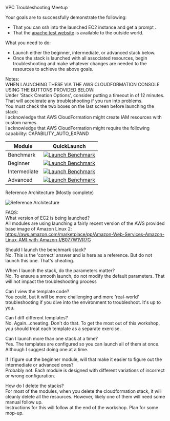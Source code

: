 VPC Troubleshooting Meetup  

Your goals are to successfully demonstrate the following:  
* That you can ssh into the launched EC2 instance and get a prompt  .
* That the [apache test website](https://cloudbutton-meetups.s3-us-west-2.amazonaws.com/EC2/apache_success.png) is available to the outside world.

What you need to do:  
* Launch either the beginner, intermediate, or advanced stack below. 
* Once the stack is launched with all associated resources, begin troubleshooting and make whatever changes are needed to the resources to achieve the above goals.

Notes:  
WHEN LAUNCHING THESE VIA THE AWS CLOUDFORMATION CONSOLE USING THE BUTTONS PROVIDED BELOW:  
Under 'Stack Creation Options', consider putting a timeout in of 12 minutes.  That will accelerate any troubleshooting if you run into problems.  
You must check the two boxes on the last screen before launching the stack:  
I acknowledge that AWS CloudFormation might create IAM resources with custom names.  
I acknowledge that AWS CloudFormation might require the following capability: CAPABILITY_AUTO_EXPAND  


|Module          | QuickLaunch |
|----------------|--------------|
|Benchmark| [![Launch Benchmark](https://s3.amazonaws.com/cloudformation-examples/cloudformation-launch-stack.png)](https://console.aws.amazon.com/cloudformation/home?region=us-west-2#/stacks/new?stackName=vpc-meetup-benchmark&templateURL=hhttps://cloudbutton-meetups.s3-us-west-2.amazonaws.com/VPC/CloudFormation/vpc_subnets_create_meetup-benchmark.yaml)|
|Beginner| [![Launch Benchmark](https://s3.amazonaws.com/cloudformation-examples/cloudformation-launch-stack.png)](https://console.aws.amazon.com/cloudformation/home?region=us-west-2#/stacks/new?stackName=vpc-meetup-beginner&templateURL=hhttps://cloudbutton-meetups.s3-us-west-2.amazonaws.com/VPC/CloudFormation/vpc_subnets_create_meetup-beginner.yaml)|
|Intermediate| [![Launch Benchmark](https://s3.amazonaws.com/cloudformation-examples/cloudformation-launch-stack.png)](https://console.aws.amazon.com/cloudformation/home?region=us-west-2#/stacks/new?stackName=vpc-meetup-intermediate&templateURL=hhttps://cloudbutton-meetups.s3-us-west-2.amazonaws.com/VPC/CloudFormation/vpc_subnets_create_meetup-intermediate.yaml)|
|Advanced| [![Launch Benchmark](https://s3.amazonaws.com/cloudformation-examples/cloudformation-launch-stack.png)](https://console.aws.amazon.com/cloudformation/home?region=us-west-2#/stacks/new?stackName=vpc-meetup-advanced&templateURL=hhttps://cloudbutton-meetups.s3-us-west-2.amazonaws.com/VPC/CloudFormation/vpc_subnets_create_meetup-advanced.yaml)|


Reference Architecture (Mostly complete)

![Reference Architecture](https://cloudbutton-meetups.s3-us-west-2.amazonaws.com/RefArch/RefArch-VPCMeetup.jpeg)


FAQS:  
What version of EC2 is being launched?  
All modules are using launching a fairly recent version of the AWS provided base image of Amazon Linux 2: https://aws.amazon.com/marketplace/pp/Amazon-Web-Services-Amazon-Linux-AMI-with-Amazon-I/B077W1VR7G
  
Should I launch the benchmark stack?  
No.  This is the 'correct' answer and is here as a reference.  But do not launch this one.  That's cheating.

When I launch the stack, do the parameters matter?  
No. To ensure a smooth launch, do not modify the default parameters.  That will not impact the troubleshooting process

Can I view the template code?  
You could, but it will be more challenging and more 'real-world' troubleshooting if you dive into the environment to troubleshoot.  It's up to you.

Can I diff different templates?  
No.  Again...cheating.  Don't do that. To get the most out of this workshop, you should treat each template as a separate exercise.

Can I launch more than one stack at a time?  
Yes.  The templates are configured so you can launch all of them at once.  Although I suggest doing one at a time.

If I figure out the beginner module, will that make it easier to figure out the intermediate or advanced ones?  
Probably not.  Each module is designed with different variations of incorrect or wrong configuration.

How do I delete the stacks?  
For most of the modules, when you delete the cloudformation stack, it will cleanly delete all the resources.  However, likely one of them will need some manual follow up.  
Instructions for this will follow at the end of the workshop.  Plan for some mop-up.

